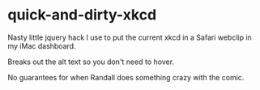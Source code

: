 quick-and-dirty-xkcd
====================

Nasty little jquery hack I use to put the current xkcd in a Safari webclip in my iMac dashboard.

Breaks out the alt text so you don't need to hover.

No guarantees for when Randall does something crazy with the comic.
